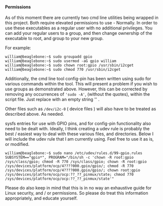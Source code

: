 #### Permissions
As of this moment there are currently two cmd line utilities being wrapped in this project.
Both require elevated permissions to use - Normally. In order to use these executables as a
regular user with no additional privileges. You can add your regular users to a group, and
then change ownership of the executable to root, and group to your new group.

For example:
```
william@beaglebone:~$ sudo groupadd gpio
william@beaglebone:~$ sudo usermod -aG gpio william
william@beaglebone:~$ sudo chown root:gpio /usr/sbin/i2cget
william@beaglebone:~$ sudo chmod 770 /usr/sbin/i2cget
```
Additionally, the cmd line tool config-pin has been written using sudo for various commands
within the tool. This will present a problem if you wish to use groups as demonstrated above.
However, this can be corrected by removing any occurrences of `'sudo -A'`, (without the quotes),
within the script file. Just replace with an empty string '' .

Other files such as `/dev/i2c-0` ( device files ) will also have to be treated as described above.
As needed.

sysfs entries for use with GPIO pins, and for config-pin functionality also need to
be dealt with. Ideally, I think creating a udev rule is probably the best / easiest way to deal
with these various files, and directories. Below I will include the udev rule that I am currently
using. Feel free to use it as is, or modified.

```
william@beaglebone:~$ sudo nano /etc/udev/rules.d/99-gpio.rules
SUBSYSTEM=="gpio*", PROGRAM="/bin/sh -c 'chown -R root:gpio /sys/class/gpio; chmod -R 770 /sys/class/gpio; chown -R root:gpio /sys/devices/platform/ocp/4????000.gpio/gpio/; chmod -R 770 /sys/devices/platform/ocp/4????000.gpio/gpio/; chown root:gpio /sys/devices/platform/ocp/ocp:??_??_pinmux/state; chmod 770 /sys/devices/platform/ocp/ocp:??_??_pinmux/state'"
```
Please do also keep in mind that this is in no way an exhaustive guide for Linux security, and / or permissions. So please do treat this information appropriately, and educate yourself.
